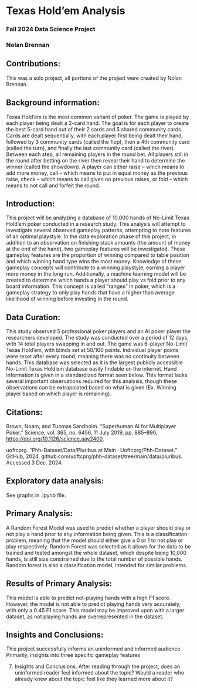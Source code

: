 # Texas Hold’em Analysis
### Fall 2024 Data Science Project
### Nolan Brennan
## Contributions:
This was a solo project, all portions of the project were created by Nolan Brennan.

## Background information:
Texas Hold’em is the most common variant of poker. The game is played by each player being dealt a 2-card hand. The goal is for each player to create the best 5-card hand out of their 2 cards and 5 shared community cards. Cards are dealt sequentially, with each player first being dealt their hand, followed by 3 community cards (called the flop), then a 4th community card (called the turn), and finally the last community card (called the river). Between each step, all remaining players in the round bet. All players still in the round after betting on the river then reveal their hand to determine the winner (called the showdown). A player can either raise – which means to add more money, call – which means to put in equal money as the previous raise, check – which means to call given no previous raises, or fold – which means to not call and forfeit the round.

## Introduction:
This project will be analyzing a database of 10,000 hands of No-Limit Texas Hold’em poker conducted in a research study. This analysis will attempt to investigate several observed gameplay patterns, attempting to note features of an optimal playstyle. In the data exploration phase of this project, in addition to an observation on finishing stack amounts (the amount of money at the end of the hand), two gameplay features will be investigated. These gameplay features are the proportion of winning compared to table position and which winning hand type wins the most money.  Knowledge of these gameplay concepts will contribute to a winning playstyle, earning a player more money in the long run. Additionally, a machine learning model will be created to determine which hands a player should play vs fold prior to any board information. This concept is called “ranges” in poker, which is a gameplay strategy to only play hands that have a higher than average likelihood of winning before investing in the round.

## Data Curation:
This study observed 5 professional poker players and an AI poker player the researchers developed. The study was conducted over a period of 12 days, with 14 total players swapping in and out. The game was 6-player No-Limit Texas Hold’em, with blinds set at 50/100 points. Individual player points were reset after every round, meaning there was no continuity between hands. This database was selected as it is the largest publicly accessible No-Limit Texas Hold’em database easily findable on the internet. Hand information is given in a standardized format seen below. This format lacks several important observations required for this analysis, though these observations can be extrapolated based on what is given (Ex. Winning player based on which player is remaining). 

## Citations:
Brown, Noam, and Tuomas Sandholm. “Superhuman AI for Multiplayer Poker.” Science, vol. 365, no. 6456, 11 July 2019, pp. 885–890, https://doi.org/10.1126/science.aay2400.

uoftcprg. “Phh-Dataset/Data/Pluribus at Main · Uoftcprg/Phh-Dataset.” GitHub, 2024, github.com/uoftcprg/phh-dataset/tree/main/data/pluribus. Accessed 3 Dec. 2024.



## Exploratory data analysis:
See graphs in .ipynb file.



## Primary Analysis:
A Random Forest Model was used to predict whether a player should play or not play a hand prior to any information being given. This is a classification problem, meaning that the model should either give a 0 or 1 to not play or play respectively. Random Forest was selected as it allows for the data to be trained and tested amongst the whole dataset, which despite being 10,000 hands, is still size constrained due to the total number of possible hands. Random forest is also a classification model, intended for similar problems.
	
## Results of Primary Analysis:
This model is able to predict not-playing hands with a high F1 score. However, the model is not able to predict playing hands very accurately, with only a 0.45 F1 score. This model may be improved upon with a larger dataset, as not playing hands are overrepresented in the dataset.

## Insights and Conclusions:
This project successfully informs an uninformed and informed audience. Primarily, insights into three specific gameplay features 

7. Insights and Conclusions. After reading through the project, does an uninformed
reader feel informed about the topic? Would a reader who already knew about the
topic feel like they learned more about it?

